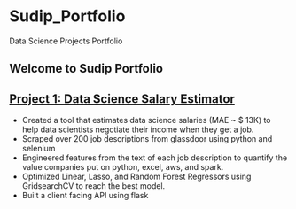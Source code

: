 # Sudip_Portfolio
Data Science Projects Portfolio

## Welcome to Sudip Portfolio
## [Project 1: Data Science Salary Estimator](https://github.com/pandeysudip/ds_salary_proj)
* Created a tool that estimates data science salaries (MAE ~ $ 13K) to help data scientists negotiate their income when they get a job.
* Scraped over 200 job descriptions from glassdoor using python and selenium
* Engineered features from the text of each job description to quantify the value companies put on python, excel, aws, and spark.
* Optimized Linear, Lasso, and Random Forest Regressors using GridsearchCV to reach the best model.
* Built a client facing API using flask


